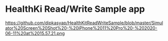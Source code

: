 # HealthKi Read/Write Sample app
https://github.com/dipkasyap/HealthKitReadWriteSample/blob/master/Simulator%20Screen%20Shot%20-%20iPhone%2011%20Pro%20-%202020-06-11%20at%2015.57.21.png
